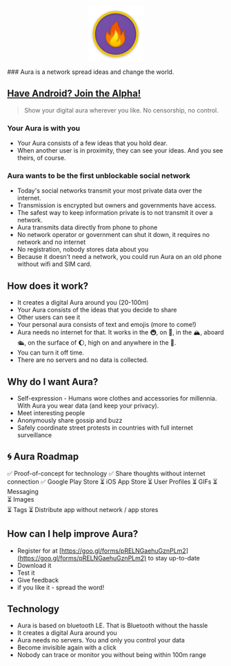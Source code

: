 <p style="text-align: center"><img src="/assets/icon.png" style="height:128px; width: 128px"></p>
### Aura is a network spread ideas and change the world.

## [Have Android? Join the Alpha!](https://play.google.com/apps/testing/io.auraapp.auraandroid)

> Show your digital aura wherever you like. No censorship, no control.

### Your Aura is with you
* Your Aura consists of a few ideas that you hold dear.
* When another user is in proximity, they can see your ideas. And you see theirs, of course.

### Aura wants to be the first unblockable social network
* Today's social networks transmit your most private data over the internet.
* Transmission is encrypted but owners and governments have access.
* The safest way to keep information private is to not transmit it over a network.
* Aura transmits data directly from phone to phone
* No network operator or government can shut it down, it requires no network and no internet
* No registration, nobody stores data about you
* Because it doesn't need a network, you could run Aura on an old phone without wifi and SIM card. 

## How does it work?
* It creates a digital Aura around you \(20-100m\)
* Your Aura consists of the ideas that you decide to share
* Other users can see it
* Your personal aura consists of text and emojis \(more to come!\)
* Aura needs no internet for that. It works in the 🚇, on 🚂, in the 🏔, aboard 🛳, on the surface of 🌔, high on and anywhere in the 🌌.
* You can turn it off time.
* There are no servers and no data is collected.

## Why do I want Aura?
* Self-expression - Humans wore clothes and accessories for millennia. With Aura you wear data (and keep your privacy). 
* Meet interesting people
* Anonymously share gossip and buzz
* Safely coordinate street protests in countries with full internet surveillance
  
## 🌀 Aura Roadmap
✅ Proof-of-concept for technology
✅ Share thoughts without internet connection
✅ Google Play Store
⏳ iOS App Store
⏳ User Profiles
⏳ GIFs
⏳ Messaging  
⏳ Images  
⏳ Tags
⏳ Distribute app without network / app stores

## How can I help improve Aura?
* Register for at [https://goo.gl/forms/pRELNGaehuGznPLm2](https://goo.gl/forms/pRELNGaehuGznPLm2) to stay up-to-date
* Download it
* Test it
* Give feedback
* if you like it - spread the word!

## Technology
* Aura is based on bluetooth LE. That is Bluetooth without the hassle
* It creates a digital Aura around you
* Aura needs no servers. You and only you control your data
* Become invisible again with a click
* Nobody can trace or monitor you without being within 100m range